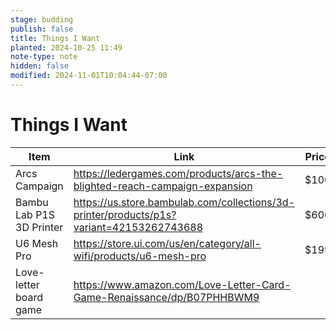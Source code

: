 ```yaml
---
stage: budding
publish: false
title: Things I Want
planted: 2024-10-25 11:49
note-type: note
hidden: false
modified: 2024-11-01T10:04:44-07:00
---
```


# Things I Want

| Item                     | Link                                                                                     | Price |
| ------------------------ | ---------------------------------------------------------------------------------------- | ----- |
| Arcs Campaign            | https://ledergames.com/products/arcs-the-blighted-reach-campaign-expansion               | $100  |
| Bambu Lab P1S 3D Printer | https://us.store.bambulab.com/collections/3d-printer/products/p1s?variant=42153262743688 | $600  |
| U6 Mesh Pro              | https://store.ui.com/us/en/category/all-wifi/products/u6-mesh-pro                        | $199  |
| Love-letter board game   | https://www.amazon.com/Love-Letter-Card-Game-Renaissance/dp/B07PHHBWM9                   |       |
